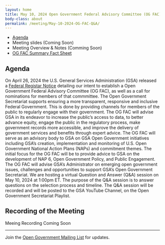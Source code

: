 ```yaml
---
layout: home
title: May 10, 2024 Open Government Federal Advisory Committee (OG FAC) Public Q&A
body-class: about
permalink: /meeting/May-10-2024-OG-FAC-Q&A/
---
```


* [Agenda](/assets/files/5.10.2024-FAC-Application-Q&A-Agenda.pdf) 
* Meeting slides (Coming Soon)
* Meeting Overview & Notes (Comming Soon)
* [OG FAC Summary Fact Sheet](/assets/files/05102024-OG-FAC-Summary-Fact-Sheet.pdf)

## Agenda
On April 26, 2024 the U.S. General Services Administration (GSA) released a [Federal Registar Notice](https://www.federalregister.gov/documents/2024/04/26/2024-08970/notice-of-intent-to-establish-a-federal-advisory-committee-and-call-for-nominations) detailing our intent to establish a Open Government Federal Advisory Committee (OG FAC), as well as a call for nominations for members of that commmittee. The Open Government Secretariat supports ensuring a more transparent, responsive and inclusive Federal Government. This is done by providing channels for members of the public to regularly engage with their government. The OG FAC will advise GSA in its endeavor to increase the public’s access to data, to better advance equity, engage the public in the regulatory process, make government records more accessible, and improve the delivery of government services and benefits through expert advice. The OG FAC will serve as an advisory body to GSA on GSA Open Government initiatives including GSA’s creation, implementation and monitoring of U.S. Open Government National Action Plans (NAPs) and commitment themes. The initial focus for the OG FAC will be to provide advice to GSA on the development of NAP 6, Open Government Policy, and Public Engagement. The OG FAC will advise GSA’s Administrator on emerging open government issues, challenges and opportunities to support GSA’s Open Government Secretariat. We are hosting a virtual Question and Answer (Q&A) session on May 10, 2024 at 1:00pm ET. The purpose of the Q&A session is to answer questions on the selection process and timeline. The Q&A session will be recorded and will be posted to the GSA YouTube Channel, on the Open Government Secretariat Playlist.

## Recording of the Meeting
Meeing Recording Coming Soon


---

Join the [Open Government Mailing List](https://open.usa.gov/mailing-list/) for updates.
